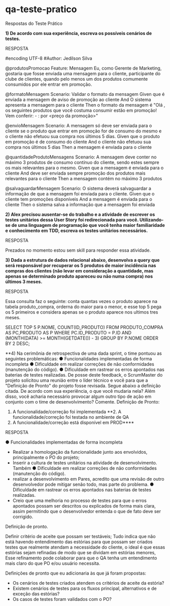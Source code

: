 # qa-teste-pratico

Respostas do Teste Prático

**1) De acordo com sua experiência, escreva os possíveis cenários de
testes.**

RESPOSTA

#encoding UTF-8
#Author: Jedilson Silva

@produtosPromocao
Feature: Mensagem
            Eu, como Gerente de Marketing, gostaria que fosse enviada uma mensagem
            para o cliente, participante do clube de clientes, quando pelo menos um
            dos produtos comumente consumidos por ele entrar em promoção.

@formatoMensagem
Scenario: Validar o formato da mensagem
            Given que é enviada a mensagem de aviso de promoção ao cliente
            And O sistema apresenta a mensagem para o cliente
            Then o formato da mensagem é "Olá <nome do cliente>, os seguintes produtos que você costuma consumir estão em promoção! Vem conferir: - <Nome do produto>: <De> por <preço da promoção>"

@envioMensagem
Scenario: A mensagem só deve ser enviada para o cliente se o produto que entrar
          em promoção for de consumo do mesmo e o cliente não efetuou sua
          compra nos últimos 5 dias.
            Given que o produto em promoção é de consumo do cliente
            And o cliente não efetuou sua compra nos últimos 5 dias
            Then a mensagem é enviada para o cliente

@quantidadeProdutoMensagens
Scenario: A mensagem deve conter no máximo 3 produtos de consumo contínuo do
          cliente, sendo estes sempre os mais relevantes para o mesmo.
            Given que a mensagem é enviada para o cliente
            And deve ser enviada sempre promoção dos produtos mais relevantes para o cliente
            Then a mensagem contém no máximo 3 produtos

@salvaguardarMensagem
Scenario: O sistema deverá salvaguardar a informação de que a mensagem foi enviada para o cliente.
            Given que o cliente tem promoções disponíveis
            And a mensagem é enviada para o cliente
            Then o sistema salva a informação que a mensagem foi enviada
            

**2) Alex precisou ausentar-se do trabalho e a atividade de escrever os
testes unitários dessa User Story foi redirecionada para você.
Utilizando-se de uma linguagem de programação que você tenha
maior familiaridade e conhecimento em TDD, escreva os testes
unitários necessários.**

RESPOSTA

Prezados no momento estou sem skill para responder essa atividade. 

**3) Dada a estrutura de dados relacional abaixo, desenvolva a query que
será responsável por recuperar os 5 produtos de maior incidência
nas compras dos clientes (não levar em consideração a quantidade,
mas apenas se determinado produto apareceu ou não numa
compra) nos últimos 3 meses.**

RESPOSTA

Essa consulta faz o seguinte: conta quantas vezes o produto aparece na tabela produto_compra, orderna do maior para o menor, e esse top 5 pega os 5 primeiros e considera apenas se o produto aparece nos ultimos tres meses. 

SELECT TOP 5 P.NOME, COUNT(ID_PRODUTO) FROM PRODUTO_COMPRA AS PC,PRODUTO AS P
WHERE PC.ID_PRODUTO = P.ID AND (MONTH(DATA) >= MONTH(GETDATE()) - 3)
GROUP BY P.NOME ORDER BY 2 DESC;


**4) Na cerimônia de retrospectiva de uma dada sprint, o time pontuou
as seguintes problemáticas:
● Funcionalidades implementadas de forma incompleta
● Dificuldade em realizar correções de não conformidades
(manutenção do código).
● Dificuldade em rastrear os erros apontados nas baterias de
testes realizadas.
De posse deste feedback, o ScrumMaster do projeto solicitou uma reunião
entre o líder técnico e você para que a "Definição de Pronto" do projeto
fosse revisada. Segue abaixo a definição citada. De acordo com sua
experiência, o que você mudaria nela? Além disso, você acharia necessário
provocar algum outro tipo de ação em conjunto com o time de
desenvolvimento? Comente.
Definição de Pronto:
1. A funcionalidade/correção foi implementada
**2. A funcionalidade/correção foi testada no ambiente de QA
3. A funcionalidade/correção está disponível em PROD****

RESPOSTA

● Funcionalidades implementadas de forma incompleta
- Realizar a homologação da funcionalidade junto aos envolvidos, principalmente o PO do projeto;
- Inserir a cultura de testes unitários na atividade de desenvolvimento.
Também 
● Dificuldade em realizar correções de não conformidades (manutenção do código).
- realizar a desenvolvimento em Pares, acredito que uma revisão de outro desenvolvedor pode mitigar senão todo, mas parte do problema.
● Dificuldade em rastrear os erros apontados nas baterias de testes realizadas.
- Creio que uma melhoria no processo de testes para que o erros apontados possam ser descritos ou explicados de forma mais clara, assim permitindo que o desenvolvedor entenda o que de fato deve ser corrigido.

Definição de pronto.

Definir critério de aceite que possam ser testáveis;
Tudo indica que não está havendo entendimento das estórias para que possam ser criados testes que realmente atendam a necessidade do cliente, o ideal é que essas estórias sejam refinadas de modo que se dividam em estórias menores, Esse refinamento pode colaborar para que o QA tenha um entendimento mais claro do que PO e/ou usuário necessita.

Definições de pronto que eu adicionaria às que já foram propostas:

- Os cenários de testes criados atendem os critérios de aceite da estória?
- Existem cenários de testes para os fluxos principal, alternativos e de exceção das estórias?
- Os casos de testes foram validados com o PO?

